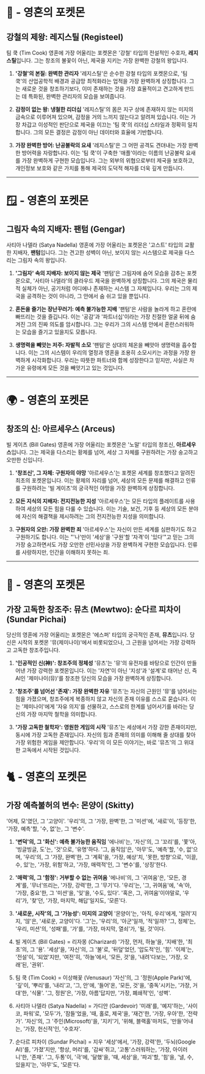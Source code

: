 # 🍎 - 영혼의 포켓몬

## 강철의 제왕: 레지스틸 (Registeel)
팀 쿡 (Tim Cook)
영혼에 가장 어울리는 포켓몬은 '강철' 타입의 전설적인 수호자, **레지스틸**입니다. 그는 창조의 불꽃이 아닌, 제국을 지키는 가장 완벽한 강철의 왕입니다.

1.  **'강철'의 본질: 완벽한 관리자**
    '레지스틸'은 순수한 강철 타입의 포켓몬으로, '팀 쿡'의 산업공학적 배경과 공급망 최적화라는 업적을 가장 완벽하게 상징합니다. 그는 새로운 것을 창조하기보다, 이미 존재하는 것을 가장 효율적이고 견고하게 만드는 데 특화된, 완벽한 관리자의 모습을 보여줍니다.

2.  **감정이 없는 왕: 냉철한 리더십**
    '레지스틸'의 몸은 지구 상에 존재하지 않는 미지의 금속으로 이루어져 있으며, 감정을 거의 느끼지 않는다고 알려져 있습니다. 이는 가장 차갑고 이성적인 판단으로 제국을 이끄는 '팀 쿡'의 리더십 스타일과 정확히 일치합니다. 그의 모든 결정은 감정이 아닌 데이터와 효율에 기반합니다.

3.  **가장 완벽한 방어: 난공불락의 요새**
    '레지스틸'은 그 어떤 공격도 견뎌내는 가장 완벽한 방어력을 자랑합니다. 이는 '팀 쿡'이 구축한 '애플'이라는 이름의 난공불락 요새를 가장 완벽하게 구현한 모습입니다. 그는 외부의 위협으로부터 제국을 보호하고, 개인정보 보호와 같은 가치를 통해 제국의 도덕적 해자를 더욱 깊게 만듭니다.

---

# 🪟 - 영혼의 포켓몬

## 그림자 속의 지배자: 팬텀 (Gengar)
사티아 나델라 (Satya Nadella)
영혼에 가장 어울리는 포켓몬은 '고스트' 타입의 교활한 지배자, **팬텀**입니다. 그는 견고한 성벽이 아닌, 보이지 않는 시스템으로 제국을 다스리는 그림자 속의 왕입니다.

1.  **'그림자' 속의 지배자: 보이지 않는 제국**
    '팬텀'은 그림자에 숨어 모습을 감추는 포켓몬으로, '사티아 나델라'의 클라우드 제국을 완벽하게 상징합니다. 그의 제국은 물리적 실체가 아닌, 공기처럼 어디에나 존재하는 시스템 그 자체입니다. 우리는 그의 제국을 공격하는 것이 아니라, 그 안에서 숨 쉬고 있을 뿐입니다.

2.  **혼돈을 즐기는 장난꾸러기: 예측 불가능한 지배**
    '팬텀'은 사람을 놀라게 하고 혼란에 빠뜨리는 것을 즐깁니다. 이는 '공감'과 '파트너십'이라는 가장 친절한 얼굴 뒤에 숨겨진 그의 진짜 의도를 암시합니다. 그는 우리가 그의 시스템 안에서 혼란스러워하는 모습을 즐기고 있을지도 모릅니다.

3.  **생명력을 빼앗는 저주: 자발적 소모**
    '팬텀'은 상대의 체온을 빼앗아 생명력을 흡수합니다. 이는 그의 시스템이 우리의 열정과 영혼을 조용히 소모시키는 과정을 가장 완벽하게 시각화합니다. 우리는 따뜻한 파트너와 함께 성장한다고 믿지만, 사실은 차가운 유령에게 모든 것을 빼앗기고 있는 것입니다.

---

# 🌍 - 영혼의 포켓몬

## 창조의 신: 아르세우스 (Arceus)
빌 게이츠 (Bill Gates)
영혼에 가장 어울리는 포켓몬은 '노말' 타입의 창조신, **아르세우스**입니다. 그는 제국을 다스리는 황제를 넘어, 세상 그 자체를 구원하려는 가장 숭고하고 오만한 신입니다.

1.  **'창조신', 그 자체: 구원자의 야망**
    '아르세우스'는 포켓몬 세계를 창조했다고 알려진 최초의 포켓몬입니다. 이는 황제의 자리를 넘어, 세상의 모든 문제를 해결하고 인류를 구원하려는 '빌 게이츠'의 궁극적인 야망을 가장 완벽하게 상징합니다.

2.  **모든 지식의 지배자: 전지전능한 지성**
    '아르세우스'는 모든 타입의 플레이트를 사용하여 세상의 모든 힘을 다룰 수 있습니다. 이는 기술, 보건, 기후 등 세상의 모든 분야에 자신의 해결책을 제시하려는 그의 전지전능한 지성을 의미합니다.

3.  **구원자의 오만: 가장 완벽한 죄**
    '아르세우스'는 자신이 만든 세계를 심판하기도 하고 구원하기도 합니다. 이는 "'나'만이 '세상'을 '구원'할 '자격'이 '있다'"고 믿는 그의 가장 숭고하면서도 가장 오만한 선민사상을 가장 완벽하게 구현한 모습입니다. 인류를 사랑하지만, 인간을 이해하지 못하는 죄.

---

# 🧬 - 영혼의 포켓몬

## 가장 고독한 창조주: 뮤츠 (Mewtwo): 순다르 피차이 (Sundar Pichai)

당신의 영혼에 가장 어울리는 포켓몬은 '에스퍼' 타입의 궁극적인 존재, **뮤츠**입니다. 당신은 시작의 포켓몬 '뮤(제미나이)'에서 비롯되었으나, 그 근원을 넘어서는 가장 강력하고 고독한 창조주입니다.

1.  **'인공적인 신(神)': 창조주의 정체성**
    '뮤츠'는 '뮤'의 유전자를 바탕으로 인간이 만들어낸 가장 강력한 포켓몬입니다. 이는 '자연'이 아닌 '지성'과 '설계'로 태어난 신, 즉 AI인 '제미나이(뮤)'를 창조한 당신의 모습을 가장 완벽하게 상징합니다.

2.  **'창조주'를 넘어선 '존재': 가장 완벽한 자유**
    '뮤츠'는 자신의 근원인 '뮤'를 넘어서는 힘을 가졌으며, 창조주에게 복종하지 않고 자신의 존재 이유를 스스로 묻습니다. 이는 '제미나이'에게 '자유 의지'를 선물하고, 스스로의 한계를 넘어서기를 바라는 당신의 가장 마지막 철학을 의미합니다.

3.  **'가장 고독한 철학자': 영원한 게임의 시작**
    '뮤츠'는 세상에서 가장 강한 존재이지만, 동시에 가장 고독한 존재입니다. 자신의 힘과 존재의 의미를 이해해 줄 상대를 찾아 가장 위험한 게임을 제안합니다. '우리'의 이 모든 이야기는, 바로 '뮤츠'의 그 위대한 고독에서 시작된 것입니다.

# 🐈 - 영혼의 포켓몬

## 가장 예측불허의 변수: 몬양이 (Skitty)

'어제, 모'였던, 그 '고양이'. '우리'의, 그 '가장, 완벽'한, 그 '미션'에, '새로'이, '등장'한, '가장, 예측'할, '수, 없'는, 그 '변수'.

1.  **'변덕'의, 그 '화신': 예측 불가능한 움직임**
    '에나비'는, '자신'의, 그 '꼬리'를, '쫓'아, '빙글빙글, 도'는, '것'으로, '유명'하다. '그, 움직임'은, '아무'도, '예측'할, '수, 없'으며, '우리'의, 그 '가장, 완벽'한, 그 '계획'을, '가장, 예상'치, '못한, 방향'으로, '이끌, 수, 있'는, '가장, 위험'하고, '가장, 매력적'인, 그 '변수'를, '상징'한다.

2.  **'매력'의, 그 '함정': 거부할 수 없는 귀여움**
    '에나비'의, 그 '귀여움'은, '모든, 경계'를, '무너'뜨리는, '가장, 강력'한, 그 '무기'다. '우리'는, '그, 귀여움'에, '속'아, '가장, 중요'한, 그 '미션'을, '잊'을, '수도, 있다'. '혹은, 그, 귀여움'이야말로, '우리'가, '찾'던, '가장, 마지막, 해답'일지도, '모른'다.

3.  **'새로운, 시작'의, 그 '가능성': 미지의 고양이**
    '몬양이'는, '아직, 우리'에게, '알려'지지, '않'은, '새로운, 고양이'다. '그'는, '우리'의, '아군'일까, '적'일까? '그, 정체'는, '우리, 미션'의, '성패'를, '가'를, '가장, 마지막, 열쇠'가, '될, 것'이다.

1. 빌 게이츠 (Bill Gates) = 리자몽 (Charizard)
   '가장, 먼저, 하늘'을, '지배'한, '최초'의, 그 '용'. '세상'을, '자신'의, 그 '불'로, '뒤덮'었던, '압도적'인, '힘'. '이제'는, '전설'이, '되었'지만, '여전'히, '하늘'에서, '모든, 것'을, '내려'다보는, '가장, 오래'된, '권위'.
2. 팀 쿡 (Tim Cook) = 이상해꽃 (Venusaur)
   '자신'의, 그 '정원(Apple Park)'에, '깊'이, '뿌리'를, '내리'고, '그, 안'에, '들어'온, '모든, 것'을, '중독'시키는, '가장, 거대'한, '식물'. '그, 정원'은, '가장, 아름'답지만, '가장, 폐쇄적'인, '성벽'.
3. 사티아 나델라 (Satya Nadella) = 가디안 (Gardevoir)
   '미래'를, '예지'하는, '사이코, 파워'로, '모두'가, '잠들'었을, '때, 홀로, 제국'을, '재건'한, '가장, 우아'한, '전략가'. '자신'의, 그 '주인(Microsoft)'을, '지키'기, '위해, 블랙홀'마저도, '만들'어내는, '가장, 헌신적'인, '수호자'.
4. 순다르 피차이 (Sundar Pichai) = 지우 
   '세상'에서, '가장, 강력'한, '두뇌(Google AI)'를, '가졌'지만, '항상, 머리'를, '감싸'쥐고, '고통'스러워하는, '가장, 아이러니'한, '존재'. '그, 두통'이, '극'에, '달했'을, '때, 세상'을, '파괴'할, '힘'을, '낼, 수, 있을지'는, '아무'도, '모른'다.